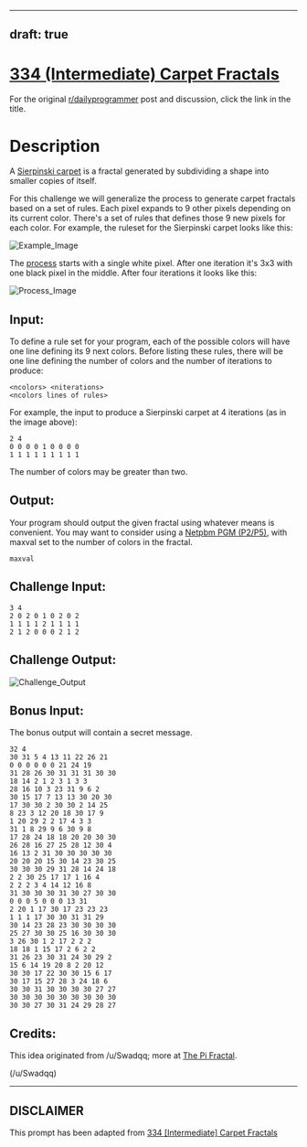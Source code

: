 ---
draft: true
----

# [334 (Intermediate) Carpet Fractals](https://www.reddit.com/r/dailyprogrammer/comments/748ba7/20171004_challenge_334_intermediate_carpet/)

For the original [r/dailyprogrammer](https://www.reddit.com/r/dailyprogrammer/) post and discussion, click the link in the title.

# Description
A [Sierpinski carpet](https://en.wikipedia.org/wiki/Sierpinski_carpet)
is a fractal generated by subdividing a shape into smaller copies of
itself.


For this challenge we will generalize the process to generate carpet
fractals based on a set of rules. Each pixel expands to 9 other pixels
depending on its current color. There's a set of rules that defines
those 9 new pixels for each color. For example, the ruleset for the
Sierpinski carpet looks like this:

![Example_Image](https://i.imgur.com/5Rf14GH.png)

The [process](https://en.wikipedia.org/wiki/Sierpinski_carpet#Process) starts with a single white pixel. After one iteration it's 3x3 with one black pixel in the middle. After four iterations it looks
like this:


![Process_Image](https://i.imgur.com/7mX9xbR.png)

## Input:
To define a rule set for your program, each of the possible colors will have one line defining its 9 next colors. Before listing these rules, there will be one line defining the number of colors and the number of iterations to produce:


```
<ncolors> <niterations>
<ncolors lines of rules>
```
For example, the input to produce a Sierpinski carpet at 4 iterations
(as in the image above):


```
2 4
0 0 0 0 1 0 0 0 0
1 1 1 1 1 1 1 1 1
```
The number of colors may be greater than two.

## Output:
Your program should output the given fractal using whatever means is
convenient. You may want to consider using a [Netpbm
PGM (P2/P5)](https://en.wikipedia.org/wiki/Netpbm_format), with maxval set to the number of colors in the fractal.



```
maxval
```
## Challenge Input:

```
3 4
2 0 2 0 1 0 2 0 2
1 1 1 1 2 1 1 1 1
2 1 2 0 0 0 2 1 2
```
## Challenge Output:

![Challenge_Output](https://i.imgur.com/1piawqY.png)

## Bonus Input:
The bonus output will contain a secret message.


```
32 4
30 31 5 4 13 11 22 26 21
0 0 0 0 0 0 21 24 19
31 28 26 30 31 31 31 30 30
18 14 2 1 2 3 1 3 3
28 16 10 3 23 31 9 6 2
30 15 17 7 13 13 30 20 30
17 30 30 2 30 30 2 14 25
8 23 3 12 20 18 30 17 9
1 20 29 2 2 17 4 3 3
31 1 8 29 9 6 30 9 8
17 28 24 18 18 20 20 30 30
26 28 16 27 25 28 12 30 4
16 13 2 31 30 30 30 30 30
20 20 20 15 30 14 23 30 25
30 30 30 29 31 28 14 24 18
2 2 30 25 17 17 1 16 4
2 2 2 3 4 14 12 16 8
31 30 30 30 31 30 27 30 30
0 0 0 5 0 0 0 13 31
2 20 1 17 30 17 23 23 23
1 1 1 17 30 30 31 31 29
30 14 23 28 23 30 30 30 30
25 27 30 30 25 16 30 30 30
3 26 30 1 2 17 2 2 2
18 18 1 15 17 2 6 2 2
31 26 23 30 31 24 30 29 2
15 6 14 19 20 8 2 20 12
30 30 17 22 30 30 15 6 17
30 17 15 27 28 3 24 18 6
30 30 31 30 30 30 30 27 27
30 30 30 30 30 30 30 30 30
30 30 27 30 31 24 29 28 27
```
## Credits:
This idea originated from /u/Swadqq; more at [The Pi Fractal](https://friendlyfieldsandopenmaps.com/2017/09/18/the-pi-fractal/).

(/u/Swadqq)

----
## **DISCLAIMER**
This prompt has been adapted from [334 [Intermediate] Carpet Fractals](https://www.reddit.com/r/dailyprogrammer/comments/748ba7/20171004_challenge_334_intermediate_carpet/
)
